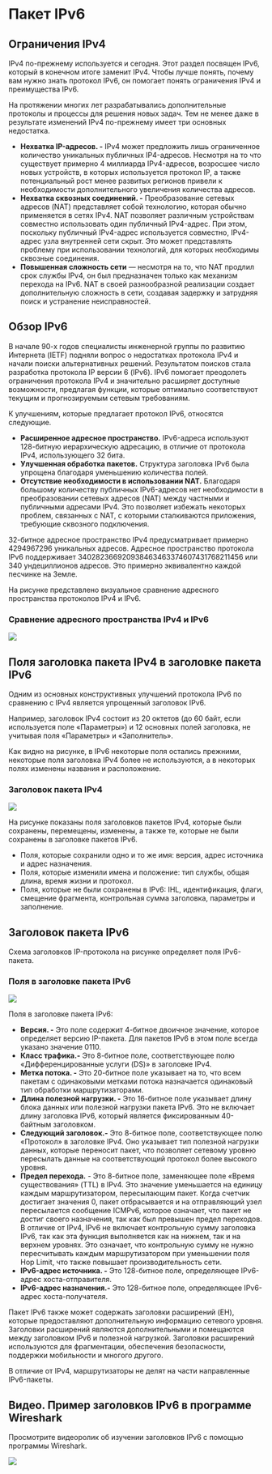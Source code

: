 # Пакет IPv6

<!-- 8.3.1 -->
## Ограничения IPv4

IPv4 по-прежнему используется и сегодня. Этот раздел посвящен IPv6, который в конечном итоге заменит IPv4. Чтобы лучше понять, почему вам нужно знать протокол IPv6, он помогает понять ограничения IPv4 и преимущества IPv6.

На протяжении многих лет разрабатывались дополнительные протоколы и процессы для решения новых задач. Тем не менее даже в результате изменений IPv4 по-прежнему имеет три основных недостатка.

* **Нехватка IP-адресов. -** IPv4 может предложить лишь ограниченное количество уникальных публичных IP4-адресов. Несмотря на то что существует примерно 4 миллиарда IPv4-адресов, возросшее число новых устройств, в которых используется протокол IP, а также потенциальный рост менее развитых регионов привели к необходимости дополнительного увеличения количества адресов.
* **Нехватка сквозных соединений.  -** Преобразование сетевых адресов (NAT) представляет собой технологию, которая обычно применяется в сетях IPv4. NAT позволяет различным устройствам совместно использовать один публичный IPv4-адрес. При этом, поскольку публичный IPv4-адрес используется совместно, IPv4-адрес узла внутренней сети скрыт. Это может представлять проблему при использовании технологий, для которых необходимы сквозные соединения.
* **Повышенная сложность сети** — несмотря на то, что NAT продлил срок службы IPv4, он был предназначен только как механизм перехода на IPv6. NAT в своей разнообразной реализации создает дополнительную сложность в сети, создавая задержку и затрудняя поиск и устранение неисправностей.

<!-- 8.3.2 -->
## Обзор IPv6

В начале 90-х годов специалисты инженерной группы по развитию Интернета (IETF) подняли вопрос о недостатках протокола IPv4 и начали поиски альтернативных решений. Результатом поисков стала разработка протокола IP версии 6 (IPv6). IPv6 помогает преодолеть ограничения протокола IPv4 и значительно расширяет доступные возможности, предлагая функции, которые оптимально соответствуют текущим и прогнозируемым сетевым требованиям.

К улучшениям, которые предлагает протокол IPv6, относятся следующие.

* **Расширенное адресное пространство.**  IPv6-адреса используют 128-битную иерархическую адресацию, в отличие от протокола IPv4, использующего 32 бита.
* **Улучшенная обработка пакетов.**  Структура заголовка IPv6 была упрощена благодаря уменьшению количества полей.
* **Отсутствие необходимости в использовании NAT.**  Благодаря большому количеству публичных IPv6-адресов нет необходимости в преобразовании сетевых адресов (NAT) между частными и публичными адресами IPv4. Это позволяет избежать некоторых проблем, связанных с NAT, с которыми сталкиваются приложения, требующие сквозного подключения.

32-битное адресное пространство IPv4 предусматривает примерно 4294967296 уникальных адресов. Адресное пространство протокола IPv6 поддерживает 340282366920938463463374607431768211456 или 340 ундециллионов адресов. Это примерно эквивалентно каждой песчинке на Земле.

На рисунке представлено визуальное сравнение адресного пространства протоколов IPv4 и IPv6.

### Сравнение адресного пространства IPv4 и IPv6

![](./assets/8.3.2.png)
<!-- /courses/itn-dl/aeed0794-34fa-11eb-ad9a-f74babed41a6/af21ac20-34fa-11eb-ad9a-f74babed41a6/assets/2e0d1b43-1c25-11ea-81a0-ffc2c49b96bc.svg -->

<!-- 8.3.3 -->
## Поля заголовка пакета IPv4 в заголовке пакета IPv6

Одним из основных конструктивных улучшений протокола IPv6 по сравнению с IPv4 является упрощенный заголовок IPv6.

Например, заголовок IPv4 состоит из 20 октетов (до 60 байт, если используется поле «Параметры») и 12 основных полей заголовка, не учитывая поля «Параметры» и «Заполнитель».

Как видно на рисунке, в IPv6 некоторые поля остались прежними, некоторые поля заголовка IPv4 более не используются, а в некоторых полях изменены названия и расположение.

### Заголовок пакета IPv4

![](./assets/8.3.3-1.png)
<!-- /courses/itn-dl/aeed0794-34fa-11eb-ad9a-f74babed41a6/af21ac20-34fa-11eb-ad9a-f74babed41a6/assets/2e0d9072-1c25-11ea-81a0-ffc2c49b96bc.svg -->

На рисунке показаны поля заголовков пакетов IPv4, которые были сохранены, перемещены, изменены, а также те, которые не были сохранены в заголовке пакетов IPv6. 

* Поля, которые сохранили одно и то же имя: версия, адрес источника и адрес назначения.  
* Поля, которые изменили имена и положение: тип службы, общая длина, время жизни и протокол.  
* Поля, которые не были сохранены в IPv6: IHL, идентификация, флаги, смещение фрагмента, контрольная сумма заголовка, параметры и заполнение.


<!-- 8.3.4 -->
## Заголовок пакета IPv6 

Схема заголовков IP-протокола на рисунке определяет поля IPv6-пакета.

### Поля в заголовке пакета IPv6

![](./assets/8.3.4.png)
<!-- /courses/itn-dl/aeed0794-34fa-11eb-ad9a-f74babed41a6/af21ac20-34fa-11eb-ad9a-f74babed41a6/assets/2e0e53c0-1c25-11ea-81a0-ffc2c49b96bc.svg -->

Поля в заголовке пакета IPv6:

* **Версия. -** Это поле содержит 4-битное двоичное значение, которое определяет версию IP-пакета. Для пакетов IPv6 в этом поле всегда указано значение 0110.
* **Класс трафика.-**  Это 8-битное поле, соответствующее полю «Дифференцированные услуги (DS)» в заголовке IPv4.
* **Метка потока. -**  Это 20-битное поле указывает на то, что всем пакетам с одинаковыми метками потока назначается одинаковый тип обработки маршрутизаторами.
* **Длина полезной нагрузки. -** Это 16-битное поле указывает длину блока данных или полезной нагрузки пакета IPv6. Это не включает длину заголовка IPv6, который является фиксированным 40-байтным заголовком.
* **Следующий заголовок.-**  Это 8-битное поле, соответствующее полю «Протокол» в заголовке IPv4. Оно указывает тип полезной нагрузки данных, которые переносит пакет, что позволяет сетевому уровню пересылать данные на соответствующий протокол более высокого уровня.
* **Предел перехода.** -  Это 8-битное поле, заменяющее поле «Время существования» (TTL) в IPv4. Это значение уменьшается на единицу каждым маршрутизатором, пересылающим пакет. Когда счетчик достигает значения 0, пакет отбрасывается и на отправляющий узел пересылается сообщение ICMPv6, которое означает,  что пакет не достиг своего назначения, так как был превышен предел переходов. В отличие от IPv4, IPv6 не включает контрольную сумму заголовка IPv6, так как эта функция выполняется как на нижнем, так и на верхнем уровнях. Это означает, что контрольную сумму не нужно пересчитывать каждым маршрутизатором при уменьшении поля Hop Limit, что также повышает производительность сети.
* **IPv6-адрес источника. -** Это 128-битное поле, определяющее IPv6-адрес хоста-отправителя.
* **IPv6-адрес назначения.-**  Это 128-битное поле, определяющее IPv6-адрес хоста-получателя.

Пакет IPv6 также может содержать заголовки расширений (EH), которые предоставляют дополнительную информацию сетевого уровня. Заголовки расширений являются дополнительными и помещаются между заголовком IPv6 и полезной нагрузкой. Заголовки расширений используются для фрагментации, обеспечения безопасности, поддержки мобильности и многого другого.

В отличие от IPv4, маршрутизаторы не делят на части направленные IPv6-пакеты.

<!-- 8.3.5 -->
## Видео. Пример заголовков IPv6 в программе Wireshark

Просмотрите видеоролик об изучении заголовков IPv6 с помощью программы Wireshark.

[![](./assets/8.3.5.png)](https://www.youtube.com/watch?v=aOwXEempJ4k)

<!-- 8.3.6 -->
<!-- quiz -->


